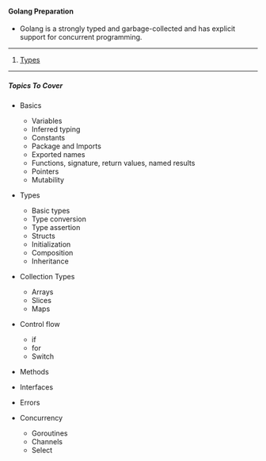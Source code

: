#### Golang Preparation


- Golang is a strongly typed and garbage-collected and has explicit support for concurrent programming.

---

1. [Types](4.Types/README.md)













---
##### Topics To Cover

- Basics
  - Variables
  - Inferred typing
  - Constants
  - Package and Imports
  - Exported names
  - Functions, signature, return values, named results
  - Pointers
  - Mutability

- Types
  - Basic types
  - Type conversion
  - Type assertion 
  - Structs
  - Initialization
  - Composition
  - Inheritance
 
- Collection Types
  - Arrays
  - Slices
  - Maps

- Control flow
  - if 
  - for
  - Switch

- Methods

- Interfaces

- Errors

- Concurrency
  - Goroutines
  - Channels
  - Select
  
 